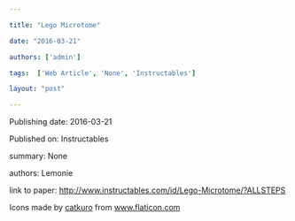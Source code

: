 ---
title: "Lego Microtome"
date: "2016-03-21"
authors: ['admin']
tags:  ['Web Article', 'None', 'Instructables']
layout: "post"
---
Publishing date: 2016-03-21

Published on: Instructables

summary: None

authors: Lemonie

link to paper: http://www.instructables.com/id/Lego-Microtome/?ALLSTEPS

Icons made by <a href="https://www.flaticon.com/free-icon/bookshelves_3576884" title="catkuro">catkuro</a> from <a href="https://www.flaticon.com/" title="Flaticon"> www.flaticon.com</a>